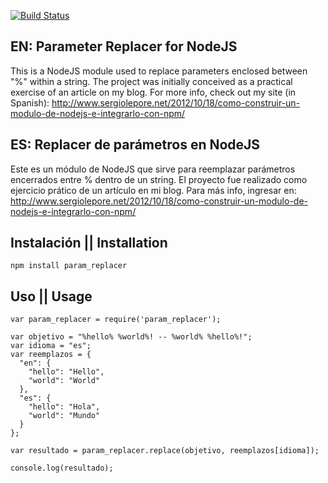 [![Build Status](https://travis-ci.org/sergiolepore/param_replacer.png?branch=master)](https://travis-ci.org/sergiolepore/param_replacer)

## EN: Parameter Replacer for NodeJS

This is a NodeJS module used to replace parameters enclosed between "%" within a string.
The project was initially conceived as a practical exercise of an article on my blog.
For more info, check out my site (in Spanish): http://www.sergiolepore.net/2012/10/18/como-construir-un-modulo-de-nodejs-e-integrarlo-con-npm/

## ES: Replacer de parámetros en NodeJS

Este es un módulo de NodeJS que sirve para reemplazar parámetros encerrados entre % dentro de un string.
El proyecto fue realizado como ejercicio prático de un artículo en mi blog.
Para más info, ingresar en: http://www.sergiolepore.net/2012/10/18/como-construir-un-modulo-de-nodejs-e-integrarlo-con-npm/

## Instalación || Installation

    npm install param_replacer

## Uso || Usage

    var param_replacer = require('param_replacer');

    var objetivo = "%hello% %world%! -- %world% %hello%!";
    var idioma = "es";
    var reemplazos = {
      "en": {
        "hello": "Hello",
        "world": "World"
      },
      "es": {
        "hello": "Hola",
        "world": "Mundo"
      }
    };

    var resultado = param_replacer.replace(objetivo, reemplazos[idioma]);

    console.log(resultado);